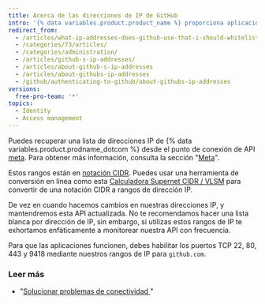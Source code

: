```yaml
---
title: Acerca de las direcciones de IP de GitHub
intro: '{% data variables.product.product_name %} proporciona aplicaciones desde varios rangos de dirección IP, que están disponibles usando la API.'
redirect_from:
  - /articles/what-ip-addresses-does-github-use-that-i-should-whitelist/
  - /categories/73/articles/
  - /categories/administration/
  - /articles/github-s-ip-addresses/
  - /articles/about-github-s-ip-addresses
  - /articles/about-githubs-ip-addresses
  - /github/authenticating-to-github/about-githubs-ip-addresses
versions:
  free-pro-team: '*'
topics:
  - Identity
  - Access management
---
```


Puedes recuperar una lista de direcciones IP de {% data variables.product.prodname_dotcom %} desde el punto de conexión de API [meta](https://api.github.com/meta). Para obtener más información, consulta la sección "[Meta](/rest/reference/meta)".

Estos rangos están en [notación CIDR](https://en.wikipedia.org/wiki/Classless_Inter-Domain_Routing#CIDR_notation). Puedes usar una herramienta de conversión en línea como esta  [Calculadora Supernet CIDR / VLSM](http://www.subnet-calculator.com/cidr.php) para convertir de una notación CIDR a rangos de dirección IP.

De vez en cuando hacemos cambios en nuestras direcciones IP, y mantendremos esta API actualizada. No te recomendamos hacer una lista blanca por dirección de IP, sin embargo, si utilizas estos rangos de IP te exhortamos enfáticamente a monitorear nuestra API con frecuencia.

Para que las aplicaciones funcionen, debes habilitar los puertos TCP 22, 80, 443 y 9418 mediante nuestros rangos de IP para `github.com`.

### Leer más

- "[Solucionar problemas de conectividad ](/articles/troubleshooting-connectivity-problems)"
